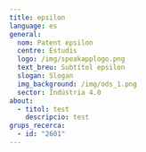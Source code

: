 ```yaml
---
title: epsilon
language: es
general:
  nom: Patent epsilon
  centre: Estudis
  logo: /img/speakapplogo.png
  text_breu: Subtítol epsilon
  slogan: Slogan
  img_background: /img/ods_1.png
  sector: Indústria 4.0
about:
  - titol: test
    descripcio: test
grups_recerca:
  - id: "2601"
---
```

